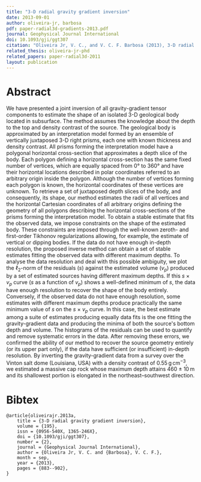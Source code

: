 ```yaml
---
title: "3-D radial gravity gradient inversion"
date: 2013-09-01
author: oliveira-jr, barbosa
pdf: paper-radial3d-gradients-2013.pdf
journal: Geophysical Journal International
doi: 10.1093/gji/ggt307
citation: "Oliveira Jr, V. C., and V. C. F. Barbosa (2013), 3-D radial gravity gradient inversion, Geophysical Journal International, 195(2), 883-902, doi:10.1093/gji/ggt307.  "
related_thesis: oliveira-jr-phd
related_papers: paper-radial3d-2011
layout: publication
---
```


# Abstract

We have presented a joint inversion of all gravity-gradient tensor components
to estimate the shape of an isolated 3-D geological body located in subsurface.
The method assumes the knowledge about the depth to the top and density
contrast of the source.  The geological body is approximated by an
interpretation model formed by an ensemble of vertically juxtaposed 3-D right
prisms, each one with known thickness and density contrast. All prisms forming
the interpretation model have a polygonal horizontal cross-section that
approximates a depth slice of the body.  Each polygon defining a horizontal
cross-section has the same fixed number of vertices, which are equally spaced
from 0° to 360° and have their horizontal locations described in polar
coordinates referred to an arbitrary origin inside the polygon.  Although the
number of vertices forming each polygon is known, the horizontal coordinates of
these vertices are unknown. To retrieve a set of juxtaposed depth slices of the
body, and consequently, its shape, our method estimates the radii of all
vertices and the horizontal Cartesian coordinates of all arbitrary origins
defining the geometry of all polygons describing the horizontal cross-sections
of the prisms forming the interpretation model. To obtain a stable estimate
that fits the observed data, we impose constraints on the shape of the
estimated body. These constraints are imposed through the well-known zeroth-
and first-order Tikhonov regularizations allowing, for example, the estimate of
vertical or dipping bodies. If the data do not have enough in-depth resolution,
the proposed inverse method can obtain a set of stable estimates fitting the
observed data with different maximum depths. To analyse the data resolution and
deal with this possible ambiguity, we plot the ℓ<sub>2</sub>-norm of the
residuals (<em>s</em>) against the estimated volume (<em>v<sub>p</sub></em>)
produced by a set of estimated sources having different maximum depths. If this
<em>s</em> × <em>v<sub>p</sub></em> curve (<em>s</em> as a function of
<em>v<sub>p</sub></em>) shows a well-defined minimum of <em>s</em>, the data
have enough resolution to recover the shape of the body entirely. Conversely,
if the observed data do not have enough resolution, some estimates with
different maximum depths produce practically the same minimum value of
<em>s</em> on the <em>s</em> × <em>v<sub>p</sub></em> curve. In this case, the
best estimate among a suite of estimates producing equally data fits is the one
fitting the gravity-gradient data and producing the minima of both the source's
bottom depth and volume. The histograms of the residuals can be used to
quantify and remove systematic errors in the data. After removing these errors,
we confirmed the ability of our method to recover the source geometry entirely
(or its upper part only), if the data have sufficient (or insufficient)
in-depth resolution.  By inverting the gravity-gradient data from a survey over
the Vinton salt dome (Louisiana, USA) with a density contrast of
0.55 g cm<sup>−3</sup>, we estimated a massive cap rock whose maximum depth
attains 460 ± 10 m and its shallowest portion is elongated in the
northeast–southwest direction.



# Bibtex

    @article{oliveirajr.2013a,
        title = {3-D radial gravity gradient inversion},
        volume = {195},
        issn = {0956-540X, 1365-246X},
        doi = {10.1093/gji/ggt307},
        number = {2},
        journal = {Geophysical Journal International},
        author = {Oliveira Jr, V. C. and {Barbosa}, V. C. F.},
        month = sep,
        year = {2013},
        pages = {883--902},
    }

